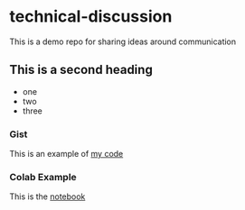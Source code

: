 # technical-discussion
This is a demo repo for sharing ideas around communication

## This is a second heading

* one
* two
* three

### Gist
This is an example of [my code](https://gist.github.com/Juniverze/2d708c0f4ca560104b5ad028d6c02c2a)

### Colab Example
This is the [notebook]()
